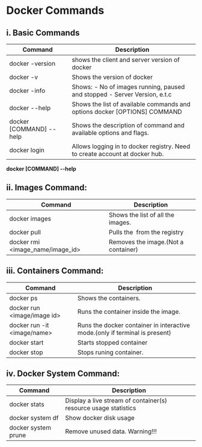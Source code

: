 # Docker Commands

## i. Basic Commands

| Command | Description |
|-------------------------|------------------------------------------------------------------------------|
| docker -version | shows the client and server version of docker |
| docker -v | Shows the version of docker |
| docker -info  | Shows: - No of images running, paused and stopped - Server Version, e.t.c |
| docker --help | Shows the list of available commands and options  docker [OPTIONS] COMMAND |
| docker [COMMAND] --help | Shows the description of command and available  options and flags. |
| docker login | Allows logging in to docker registry.  Need to create account at docker hub. |

**docker [COMMAND] --help**

## ii. Images Command:
| Command  | Description |
|----------------------------------|-------------------------------------|
| docker images | Shows the list of all the images.  |
| docker pull <image> | Pulls the <image> from the registry |
| docker rmi <image_name/image_id> | Removes the image.(Not a container) |

## iii. Containers Command:
| Command  | Description |
|------------------------------|------------------------------------------------------------------------------|
| docker ps | Shows the containers. |
| docker run <image/image id> | Runs the container inside the image. |
| docker run -it <image/name>  | Runs the docker container in interactive mode.(only if  terminal is present) |
| docker start <container> | Starts stopped container |
| docker stop <container> | Stops runing container. |
  
## iv. Docker System Command:

| Command  | Description |
|---------------------|-----------------------------------------------------------------|
| docker stats | Display a live stream of container(s) resource usage statistics |
| docker system df | Show docker disk usage |
| docker system prune | Remove unused data. Warning!!! |
